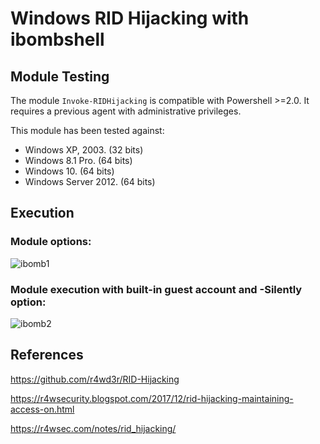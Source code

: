 # Windows RID Hijacking with ibombshell

## Module Testing
The module `Invoke-RIDHijacking` is compatible with Powershell >=2.0. It requires a previous agent with administrative privileges. 

This module has been tested against:

- Windows XP, 2003. (32 bits)
- Windows 8.1 Pro. (64 bits)
- Windows 10. (64 bits)
- Windows Server 2012. (64 bits)

## Execution

### Module options:

![ibomb1](https://user-images.githubusercontent.com/14118912/53123310-c1ebdb80-3526-11e9-8e77-f685bc10e461.PNG)


### Module execution with built-in guest account and -Silently option:

![ibomb2](https://user-images.githubusercontent.com/14118912/53123324-c87a5300-3526-11e9-8c56-3378320f6d15.PNG)



## References
https://github.com/r4wd3r/RID-Hijacking

https://r4wsecurity.blogspot.com/2017/12/rid-hijacking-maintaining-access-on.html

https://r4wsec.com/notes/rid_hijacking/
